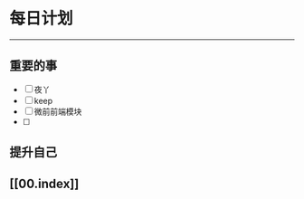 
# 每日计划
---
## 重要的事

- [ ]    夜丫
- [ ]   keep
- [ ]  微前前端模块
- [ ] 



## 提升自己

  



## [[00.index]]










